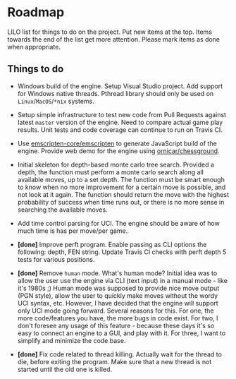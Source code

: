 # Roadmap

LILO list for things to do on the project. Put new items at the top. Items towards the end of the list get more attention. Please mark items as done when appropriate.

## Things to do

- Windows build of the engine. Setup Visual Studio project. Add support for Windows native threads. Pthread library should only be used on `Linux`/`MacOS`/`*nix` systems.

- Setup simple infrastructure to test new code from Pull Requests against latest `master` version of the engine. Need to compare actual game play results. Unit tests and code coverage can continue to run on Travis CI.

- Use [emscripten-core/emscripten](https://github.com/emscripten-core/emscripten) to generate JavaScript build of the engine. Provide web demo for the engine using [ornicar/chessground](https://github.com/ornicar/chessground).

- Initial skeleton for depth-based monte carlo tree search. Provided a depth, the function must perform a monte carlo search along all available moves, up to a set depth. The function must be smart enough to know when no more improvement for a certain move is possible, and not look at it again. The function should return the move with the highest probability of success when time runs out, or there is no more sense in searching the available moves.

- Add time control parsing for UCI. The engine should be aware of how much time is has per move/per game.

- **[done]** Improve perft program. Enable passing as CLI options the following: depth, FEN string. Update Travis CI checks with perft depth 5 tests for various positions.

- **[done]** Remove `human` mode. What's human mode? Initial idea was to allow the user use the engine via CLI (text input) in a manual mode - like it's 1980s ;) Human mode was supposed to provide nice move output (PGN style), allow the user to quickly make moves without the wordy UCI syntax, etc. However, I have decided that the engine will support only UCI mode going forward. Several reasons for this. For one, the more code/features you have, the more bugs in code exist. For two, I don't foresee any usage of this feature - because these days it's so easy to connect an engine to a GUI, and play with it. For three, I want to simplify and minimize the code base.

- **[done]** Fix code related to thread killing. Actually wait for the thread to die, before exiting the program. Make sure that a new thread is not started until the old one is killed.
